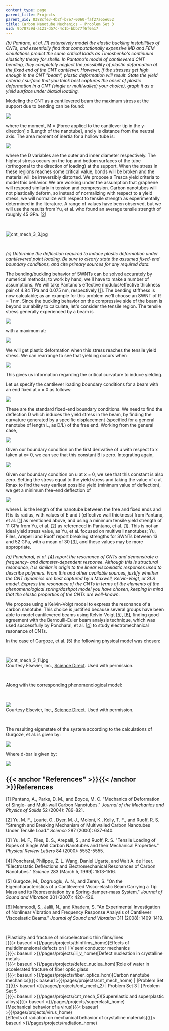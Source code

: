 ```yaml
---
content_type: page
parent_title: Projects
parent_uid: 8388cfe3-4b2f-b7e7-0060-faf27a65e652
title: Carbon Nanotube Mechanics - Problem Set 3
uid: 9b78759d-a121-d57c-4c1b-bbb77f6f0a17
---
```


_(b) Pantano, et al. \[[1](#References)\] extensively model the elastic buckling instabilities of CNTs, and essentially find that computationally expensive MD and FEM simulations predict the same critical loads as Timoshenko's continuum elasticity theory for shells. In Pantano's model of cantilevered CNT bending, they completely neglect the possibility of plastic deformation at the fixed end of the CNT cantilever. However, if the stresses get high enough in the CNT "beam", plastic deformation will result. State the yield criteria / surface that you think best captures the onset of plastic deformation in a CNT (single or multiwalled; your choice), graph it as a yield surface under biaxial loading._

Modeling the CNT as a cantilevered beam the maximum stress at the support due to bending can be found:

![](/courses/materials-science-and-engineering/3-22-mechanical-behavior-of-materials-spring-2008/projects/cnt_mech_3_1.jpg)

where the moment, M = \[Force applied to the cantilever tip in the y-direction\] x \[Length of the nanotube\], and y is distance from the neutral axis. The area moment of inertia for a hollow tube is:

![](/courses/materials-science-and-engineering/3-22-mechanical-behavior-of-materials-spring-2008/projects/cnt_mech_3_2.jpg)

where the D variables are the outer and inner diameter respectively. The highest stress occurs on the top and bottom surfaces of the tube (orthogonal to the direction of loading) at the support. When the stress in these regions reaches some critical value, bonds will be broken and the material will be irreversibly distorted. We propose a Tresca yield criteria to model this behavior. We are working under the assumption that graphene will respond similarly in tension and compression. Carbon nanotubes will not plastically deform, so instead of normalizing with respect to a yield stress, we will normalize with respect to tensile strength as experimentally determined in the literature. A range of values have been observed, but we will use the results from Yu, et al. who found an average tensile strength of roughly 45 GPa. \[[2](#References)\]

  
 

![cnt_mech_3_3.jpg](/courses/materials-science-and-engineering/3-22-mechanical-behavior-of-materials-spring-2008/projects/cnt_mech_3_3.jpg)

  
 

_(c) Determine the deflection required to induce plastic deformation under cantilevered point loading. Be sure to clearly state the assumed fixed-end boundary conditions, and cite primary sources for any required data._

The bending/buckling behavior of SWNTs can be solved accurately by numerical methods; to work by hand, we'll have to make a number of assumptions. We will take Pantano's effective modulus/effective thickness pair of 4.84 TPa and 0.075 nm, respectively \[[1](#References)\]. The bending stiffness is now calculable; as an example for this problem we'll choose an SWNT of R = 1 nm. Since the buckling behavior on the compressive side of the beam is beyond our ability to calculate, let's consider the tensile region. The tensile stress generally experienced by a beam is

![](/courses/materials-science-and-engineering/3-22-mechanical-behavior-of-materials-spring-2008/projects/cnt_mech_3_4.jpg)

with a maximum at:

![](/courses/materials-science-and-engineering/3-22-mechanical-behavior-of-materials-spring-2008/projects/cnt_mech_3_5.jpg)

We will get plastic deformation when this stress reaches the tensile yield stress. We can rearrange to see that yielding occurs when

![](/courses/materials-science-and-engineering/3-22-mechanical-behavior-of-materials-spring-2008/projects/cnt_mech_3_6.jpg)

This gives us information regarding the critical curvature to induce yielding.

Let us specify the cantilever loading boundary conditions for a beam with an end fixed at x = 0 as follows:

![](/courses/materials-science-and-engineering/3-22-mechanical-behavior-of-materials-spring-2008/projects/cnt_mech_3_7.jpg)

These are the standard fixed-end boundary conditions. We need to find the deflection D which induces the yield stress in the beam, by finding the curvature generated by a specific displacement (specified for a general nanotube of length L, as D/L) of the free end. Working from the general case,

![](/courses/materials-science-and-engineering/3-22-mechanical-behavior-of-materials-spring-2008/projects/cnt_mech_3_8.jpg)

Given our boundary condition on the first derivative of u with respect to x taken at x= 0, we can see that this constant B is zero. Integrating again,

![](/courses/materials-science-and-engineering/3-22-mechanical-behavior-of-materials-spring-2008/projects/cnt_mech_3_9.jpg)

Given our boundary condition on u at x = 0, we see that this constant is also zero. Setting the stress equal to the yield stress and taking the value of c at Rmax to find the very earliest possible yield (minimum value of deflection), we get a minimum free-end deflection of

![](/courses/materials-science-and-engineering/3-22-mechanical-behavior-of-materials-spring-2008/projects/cnt_mech_3_10.jpg)

where L is the length of the nanotube between the free and fixed ends and R is its radius, with values of E and t (effective wall thickness) from Pantano, et al. \[[1](#References)\] as mentioned above, and using a minimum tensile yield strength of 11 GPa from Yu, et al. \[[2](#References)\] as referenced in Pantano, et al. \[[1](#References)\]. This is not an ideal yield stress value, as Yu, et al. focused on multiwall nanotubes; Yu, Files, Arepelli and Ruoff report breaking strengths for SWNTs between 13 and 52 GPa, with a mean of 30 \[[3](#References)\], and these values may be more appropriate.

_(d) Poncharal, et al. \[[4](#References)\] report the resonance of CNTs and demonstrate a frequency- and diameter-dependent response. Although this is structural resonance, it is similar in origin to the linear viscoelastic responses used to describe polymers. From this and other available sources, justify whether the CNT dynamics are best captured by a Maxwell, Kelvin-Voigt, or SLS model. Express the resonance of the CNTs in terms of the elements of the phenomenological spring/dashpot model you have chosen, keeping in mind that the elastic properties of the CNTs are well-known_.

We propose using a Kelvin-Voigt model to express the resonance of a carbon nanotube. This choice is justified because several groups have been able to model cantilevered beams using Kelvin-Voigt \[[5](#References)\], \[[6](#References)\], finding good agreement with the Bernoulli-Euler beam analysis technique, which was used successfully by Poncharal, et al. \[[4](#References)\] to study electromechanical resonance of CNTs.

In the case of Gurgoze, et al. \[[5](#References)\] the following physical model was chosen:

  
 

![cnt_mech_3_11.jpg](/courses/materials-science-and-engineering/3-22-mechanical-behavior-of-materials-spring-2008/projects/cnt_mech_3_11.jpg)  
Courtesy Elsevier, Inc., [Science Direct](http://www.sciencedirect.com/). Used with permission.

  
 

Along with the corresponding phenomenological model:

  
 

![](/courses/materials-science-and-engineering/3-22-mechanical-behavior-of-materials-spring-2008/projects/cnt_mech_3_12.jpg)  
Courtesy Elsevier, Inc., [Science Direct](http://www.sciencedirect.com/). Used with permission.

  
 

The resulting eigenstate of the system according to the calculations of Gurgoze, et al. is given by:

![](/courses/materials-science-and-engineering/3-22-mechanical-behavior-of-materials-spring-2008/projects/cnt_mech_3_13.jpg)

Where d-bar is given by:

![](/courses/materials-science-and-engineering/3-22-mechanical-behavior-of-materials-spring-2008/projects/cnt_mech_3_14.jpg)

{{< anchor "References" >}}{{< /anchor >}}References
----------------------------------------------------

\[1\] Pantano, A., Parks, D. M., and Boyce, M. C. "Mechanics of Deformation of Single- and Multi-wall Carbon Nanotubes." _Journal of the Mechanics and Physics of Solids_ 52 (2004): 789-821.

\[2\] Yu, M. F., Lourie, O., Dyer, M. J., Moloni, K., Kelly, T. F., and Ruoff, R. S. "Strength and Breaking Mechanism of Multiwalled Carbon Nanotubes Under Tensile Load." _Science_ 287 (2000): 637-640.

\[3\] Yu, M. F., Files, B. S., Arepalli, S., and Ruoff, R. S. "Tensile Loading of Ropes of Single Wall Carbon Nanotubes and their Mechanical Properties." _Physical Review Letters_ 84 (2000): 5552-5555.

\[4\] Poncharal, Philippe, Z. L. Wang, Daniel Ugarte, and Walt A. de Heer. "Electrostatic Deflections and Electromechanical Resonances of Carbon Nanotubes." _Science_ 283 (March 5, 1999): 1513-1516.

\[5\] Gurgoze, M., Dogruoglu, A. N., and Zeren, S. "On the Eigencharacteristics of a Cantilevered Visco-elastic Beam Carrying a Tip Mass and its Representation by a Spring-damper-mass System." _Journal of Sound and Vibration_ 301 (2007): 420-426.

\[6\] Mahmoodi, S., Jalili, N., and Khadem, S. "An Experimental Investigation of Nonlinear Vibration and Frequency Response Analysis of Cantilever Viscoelastic Beams." _Journal of Sound and Vibration_ 311 (2008): 1409-1419.

  
  
 

[Plasticity and fracture of microelectronic thin films/lines  
]({{< baseurl >}}/pages/projects/thinfilms_home)[Effects of multidimensional defects on III-V semiconductor mechanics  
]({{< baseurl >}}/pages/projects/iii_v_home)[Defect nucleation in crystalline metals  
]({{< baseurl >}}/pages/projects/defec_nuclea_hom)[Role of water in accelerated fracture of fiber optic glass  
]({{< baseurl >}}/pages/projects/fiber_optics_hom)[Carbon nanotube mechanics]({{< baseurl >}}/pages/projects/cnt_mech_home) | [Problem Set 2]({{< baseurl >}}/pages/projects/cnt_mech_2) | Problem Set 3 | [Problem Set 5  
]({{< baseurl >}}/pages/projects/cnt_mech_5)[Superelastic and superplastic alloys]({{< baseurl >}}/pages/projects/superelasti_home)  
[Mechanical behavior of a virus]({{< baseurl >}}/pages/projects/virus_home)  
[Effects of radiation on mechanical behavior of crystalline materials]({{< baseurl >}}/pages/projects/radiation_home)